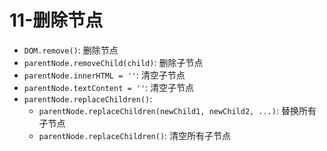 # 11-删除节点

- `DOM.remove()`: 删除节点
- `parentNode.removeChild(child)`: 删除子节点
- `parentNode.innerHTML = ''`: 清空子节点
- `parentNode.textContent = ''`: 清空子节点
- `parentNode.replaceChildren()`:
  - `parentNode.replaceChildren(newChild1, newChild2, ...)`: 替换所有子节点
  - `parentNode.replaceChildren()`: 清空所有子节点